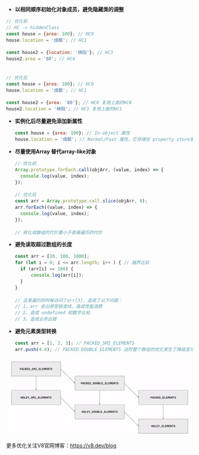 - **以相同顺序初始化对象成员，避免隐藏类的调整**

```javascript
// 优化前
// HC -> hiddenClass
const house = {area: 100}; // HC0
house.location = '成都'; // HC1

const house2 = {location: '绵阳'}; // HC3
house2.area = '80'; // HC4


// 优化后
const house = {area: 100}; // HC0
house.location = '成都'; // HC1

const house2 = {area: '80'}; // HC0 复用上面的HC0
house2.location = '绵阳'; // HC1 复用上面的HC1
```

- **实例化后尽量避免添加新属性**

  ```javascript
  const house = {area: 100}; // In-object 属性
  house.location = '成都'; // Normal/Fast 属性，它存储在 property store里，需要通过描述数组间接查找访问
  ```

- **尽量使用Array 替代array-like对象**

  ```javascript
  // 优化前
  Array.prototype.forEach.call(objArr, (value, index) => {
    console.log(value, index);
  });
  
  // 优化后
  const arr = Array.prototype.call.slice(objArr, 0);
  arr.forEach((value, index) => {
    console.log(value, index);
  });
  
  // 转化成数组的代价要小于直接遍历的代价
  ```

- **避免读取超过数组的长度**

  ```javascript
  const arr = [10, 100, 1000];
  for (let i = 0; i <= arr.length; i++ ) { // 越界比较
    if (arr[i] >= 100) {
    	console.log(arr[i]);    
    }
  }
  
  // 这里遍历的时候访问了arr[3]，造成了以下问题：
  // 1、arr 会沿原型链查找，造成性能浪费
  // 2、造成 undefined 和数字比较
  // 3、造成业务出错
  ```

- **避免元素类型转换**

  ```javascript
  const arr = [1, 2, 3]; // PACKED_SMI_ELEMENTS
  arr.push(4.4); // PACKED_DOUBLE_ELEMENTS 这时整个数组的优化发生了降级变化
  ```

![WX20210313-230548@2x](对象优化.assets/WX20210313-230548@2x.png)

更多优化关注V8官网博客：https://v8.dev/blog

